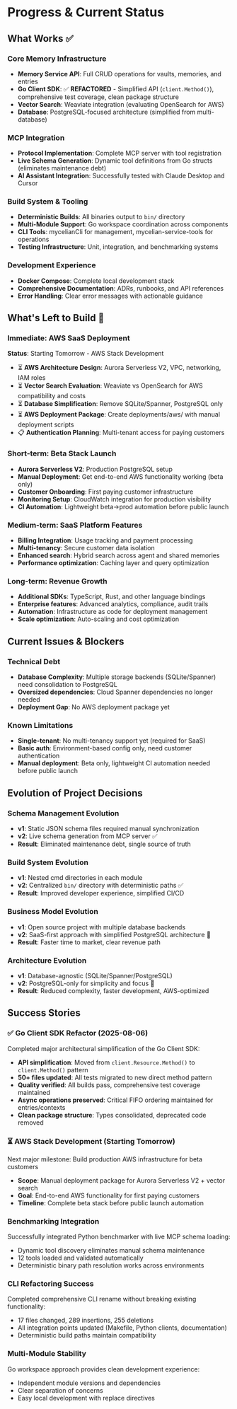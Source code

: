 # Progress & Current Status

## What Works ✅

### Core Memory Infrastructure
- **Memory Service API**: Full CRUD operations for vaults, memories, and entries
- **Go Client SDK**: ✅ **REFACTORED** - Simplified API (`client.Method()`), comprehensive test coverage, clean package structure
- **Vector Search**: Weaviate integration (evaluating OpenSearch for AWS)
- **Database**: PostgreSQL-focused architecture (simplified from multi-database)

### MCP Integration
- **Protocol Implementation**: Complete MCP server with tool registration
- **Live Schema Generation**: Dynamic tool definitions from Go structs (eliminates maintenance debt)
- **AI Assistant Integration**: Successfully tested with Claude Desktop and Cursor

### Build System & Tooling
- **Deterministic Builds**: All binaries output to `bin/` directory
- **Multi-Module Support**: Go workspace coordination across components
- **CLI Tools**: mycelianCli for management, mycelian-service-tools for operations
- **Testing Infrastructure**: Unit, integration, and benchmarking systems

### Development Experience
- **Docker Compose**: Complete local development stack
- **Comprehensive Documentation**: ADRs, runbooks, and API references
- **Error Handling**: Clear error messages with actionable guidance

## What's Left to Build 🚧

### Immediate: AWS SaaS Deployment
**Status**: Starting Tomorrow - AWS Stack Development
- ⏳ **AWS Architecture Design**: Aurora Serverless V2, VPC, networking, IAM roles
- ⏳ **Vector Search Evaluation**: Weaviate vs OpenSearch for AWS compatibility and costs
- ⏳ **Database Simplification**: Remove SQLite/Spanner, PostgreSQL only
- ⏳ **AWS Deployment Package**: Create deployments/aws/ with manual deployment scripts
- 📋 **Authentication Planning**: Multi-tenant access for paying customers

### Short-term: Beta Stack Launch
- **Aurora Serverless V2**: Production PostgreSQL setup
- **Manual Deployment**: Get end-to-end AWS functionality working (beta only)
- **Customer Onboarding**: First paying customer infrastructure
- **Monitoring Setup**: CloudWatch integration for production visibility
- **CI Automation**: Lightweight beta->prod automation before public launch

### Medium-term: SaaS Platform Features
- **Billing Integration**: Usage tracking and payment processing
- **Multi-tenancy**: Secure customer data isolation
- **Enhanced search**: Hybrid search across agent and shared memories
- **Performance optimization**: Caching layer and query optimization

### Long-term: Revenue Growth
- **Additional SDKs**: TypeScript, Rust, and other language bindings
- **Enterprise features**: Advanced analytics, compliance, audit trails
- **Automation**: Infrastructure as code for deployment management
- **Scale optimization**: Auto-scaling and cost optimization

## Current Issues & Blockers

### Technical Debt
- **Database Complexity**: Multiple storage backends (SQLite/Spanner) need consolidation to PostgreSQL
- **Oversized dependencies**: Cloud Spanner dependencies no longer needed
- **Deployment Gap**: No AWS deployment package yet

### Known Limitations
- **Single-tenant**: No multi-tenancy support yet (required for SaaS)
- **Basic auth**: Environment-based config only, need customer authentication
- **Manual deployment**: Beta only, lightweight CI automation needed before public launch

## Evolution of Project Decisions

### Schema Management Evolution
- **v1**: Static JSON schema files required manual synchronization
- **v2**: Live schema generation from MCP server ✅
- **Result**: Eliminated maintenance debt, single source of truth

### Build System Evolution
- **v1**: Nested cmd directories in each module
- **v2**: Centralized `bin/` directory with deterministic paths ✅
- **Result**: Improved developer experience, simplified CI/CD

### Business Model Evolution
- **v1**: Open source project with multiple database backends
- **v2**: SaaS-first approach with simplified PostgreSQL architecture 🚧
- **Result**: Faster time to market, clear revenue path

### Architecture Evolution
- **v1**: Database-agnostic (SQLite/Spanner/PostgreSQL)
- **v2**: PostgreSQL-only for simplicity and focus 🚧
- **Result**: Reduced complexity, faster development, AWS-optimized

## Success Stories

### ✅ Go Client SDK Refactor (2025-08-06)
Completed major architectural simplification of the Go Client SDK:
- **API simplification**: Moved from `client.Resource.Method()` to `client.Method()` pattern
- **50+ files updated**: All tests migrated to new direct method pattern
- **Quality verified**: All builds pass, comprehensive test coverage maintained
- **Async operations preserved**: Critical FIFO ordering maintained for entries/contexts
- **Clean package structure**: Types consolidated, deprecated code removed

### ⏳ AWS Stack Development (Starting Tomorrow)
Next major milestone: Build production AWS infrastructure for beta customers
- **Scope**: Manual deployment package for Aurora Serverless V2 + vector search
- **Goal**: End-to-end AWS functionality for first paying customers
- **Timeline**: Complete beta stack before public launch automation

### Benchmarking Integration
Successfully integrated Python benchmarker with live MCP schema loading:
- Dynamic tool discovery eliminates manual schema maintenance
- 12 tools loaded and validated automatically
- Deterministic binary path resolution works across environments

### CLI Refactoring Success
Completed comprehensive CLI rename without breaking existing functionality:
- 17 files changed, 289 insertions, 255 deletions
- All integration points updated (Makefile, Python clients, documentation)
- Deterministic build paths maintain compatibility

### Multi-Module Stability
Go workspace approach provides clean development experience:
- Independent module versions and dependencies
- Clear separation of concerns
- Easy local development with replace directives
